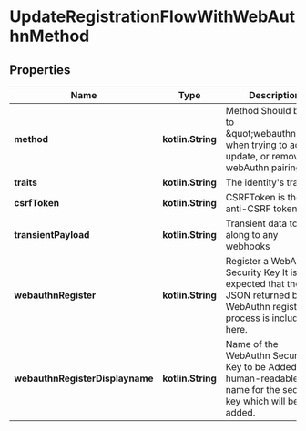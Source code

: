 
# UpdateRegistrationFlowWithWebAuthnMethod

## Properties
| Name | Type | Description | Notes |
| ------------ | ------------- | ------------- | ------------- |
| **method** | **kotlin.String** | Method  Should be set to \&quot;webauthn\&quot; when trying to add, update, or remove a webAuthn pairing. |  |
| **traits** | **kotlin.String** | The identity&#39;s traits |  |
| **csrfToken** | **kotlin.String** | CSRFToken is the anti-CSRF token |  [optional] |
| **transientPayload** | **kotlin.String** | Transient data to pass along to any webhooks |  [optional] |
| **webauthnRegister** | **kotlin.String** | Register a WebAuthn Security Key  It is expected that the JSON returned by the WebAuthn registration process is included here. |  [optional] |
| **webauthnRegisterDisplayname** | **kotlin.String** | Name of the WebAuthn Security Key to be Added  A human-readable name for the security key which will be added. |  [optional] |



